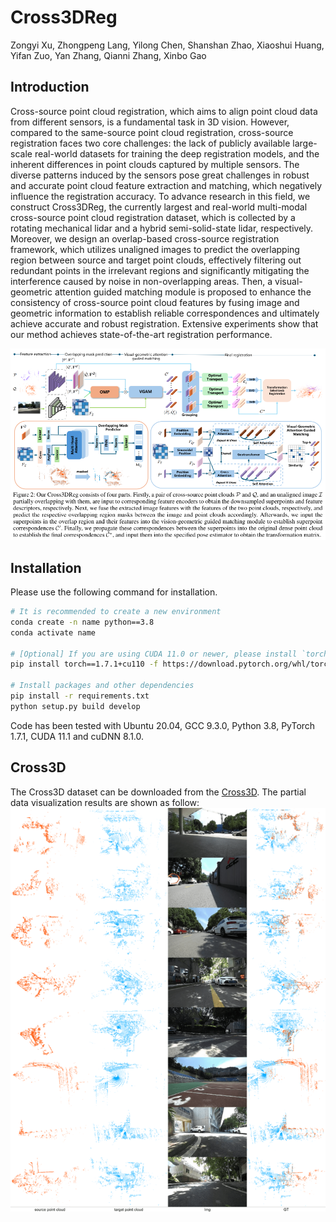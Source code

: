 # Cross3DReg

Zongyi Xu, Zhongpeng Lang, Yilong Chen, Shanshan Zhao, Xiaoshui Huang, Yifan Zuo, Yan Zhang, Qianni Zhang, Xinbo Gao

## Introduction

Cross-source point cloud registration, which aims to align point cloud data from different sensors, is a fundamental task in 3D vision. However, compared to the same-source point cloud registration, cross-source registration faces two core challenges: the lack of publicly available large-scale real-world datasets for training the deep registration models, and the inherent differences in point clouds captured by multiple sensors. The diverse patterns induced by the sensors pose great challenges in robust and accurate point cloud feature extraction and matching, which negatively influence the registration accuracy. To advance research in this field, we construct Cross3DReg, the currently largest and real-world multi-modal cross-source point cloud registration dataset, which is collected by a rotating mechanical lidar and a hybrid semi-solid-state lidar, respectively. Moreover, we design an overlap-based cross-source registration framework, which utilizes unaligned images to predict the overlapping region between source and target point clouds, effectively filtering out redundant points in the irrelevant regions and significantly mitigating the interference caused by noise in non-overlapping areas. Then, a visual-geometric attention guided matching module is proposed to enhance the consistency of cross-source point cloud features by fusing image and geometric information to establish reliable correspondences and ultimately achieve accurate and robust registration. Extensive experiments show that our method achieves state-of-the-art registration performance.

![](assets/frame.PNG)

## Installation

Please use the following command for installation.

```bash
# It is recommended to create a new environment
conda create -n name python==3.8
conda activate name

# [Optional] If you are using CUDA 11.0 or newer, please install `torch==1.7.1+cu110`
pip install torch==1.7.1+cu110 -f https://download.pytorch.org/whl/torch_stable.html

# Install packages and other dependencies
pip install -r requirements.txt
python setup.py build develop
```

Code has been tested with Ubuntu 20.04, GCC 9.3.0, Python 3.8, PyTorch 1.7.1, CUDA 11.1 and cuDNN 8.1.0.

## Cross3D
The Cross3D dataset can be downloaded from the [Cross3D](). The partial data visualization results are shown as follow:
![](assets/visual.png)
